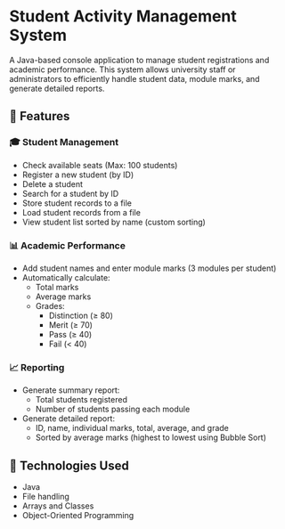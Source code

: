 # Student Activity Management System

A Java-based console application to manage student registrations and academic performance. This system allows university staff or administrators to efficiently handle student data, module marks, and generate detailed reports.

## 📌 Features

### 🎓 Student Management
- Check available seats (Max: 100 students)
- Register a new student (by ID)
- Delete a student
- Search for a student by ID
- Store student records to a file
- Load student records from a file
- View student list sorted by name (custom sorting)

### 📊 Academic Performance
- Add student names and enter module marks (3 modules per student)
- Automatically calculate:
  - Total marks
  - Average marks
  - Grades:  
    - Distinction (≥ 80)  
    - Merit (≥ 70)  
    - Pass (≥ 40)  
    - Fail (< 40)
### 📈 Reporting
- Generate summary report:
  - Total students registered
  - Number of students passing each module
- Generate detailed report:
  - ID, name, individual marks, total, average, and grade
  - Sorted by average marks (highest to lowest using Bubble Sort)

## 🧰 Technologies Used
- Java
- File handling
- Arrays and Classes
- Object-Oriented Programming



